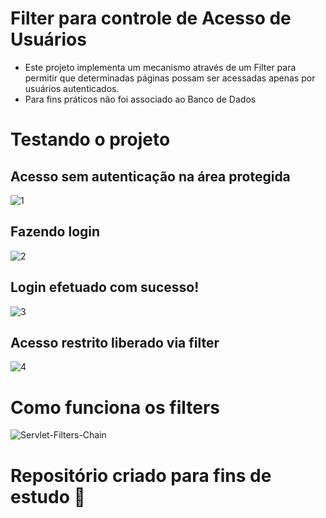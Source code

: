 # Filter para controle de Acesso de Usuários

- Este projeto implementa um mecanismo através de um Filter para permitir que determinadas páginas possam ser acessadas apenas por usuários autenticados.
- Para fins práticos não foi associado ao Banco de Dados

# Testando o projeto

## Acesso sem autenticação na área protegida

![1](https://user-images.githubusercontent.com/72419533/156897176-45189086-55ad-4d6f-990a-9ee63a15ba38.PNG)

## Fazendo login

![2](https://user-images.githubusercontent.com/72419533/156897208-636b8ac4-2c18-4d13-af19-05316c4694cd.PNG)

## Login efetuado com sucesso!

![3](https://user-images.githubusercontent.com/72419533/156897231-e30b8414-6128-4956-9c01-78f45e49510d.PNG)

## Acesso restrito liberado via filter

![4](https://user-images.githubusercontent.com/72419533/156897244-37945bc2-aed7-4be3-8dc4-cb8d5b51de22.PNG)

# Como funciona os filters

![Servlet-Filters-Chain](https://user-images.githubusercontent.com/72419533/156889074-a8a3c8df-6b0f-4be0-8cfe-0029f00db91d.png)


<h1> Repositório criado para fins de estudo 📓 </h1> 
